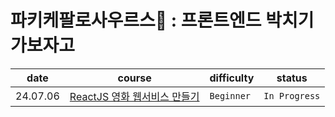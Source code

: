 # 파키케팔로사우르스🦖 : 프론트엔드 박치기 가보자고

|date|course|difficulty|status|
|----|------|----------|------|
| 24.07.06  | [ReactJS 영화 웹서비스 만들기](https://nomadcoders.co/react-for-beginners) | `Beginner` | `In Progress` |

